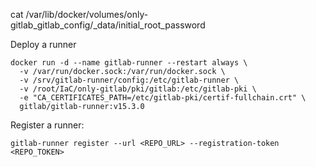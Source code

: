 cat /var/lib/docker/volumes/only-gitlab_gitlab_config/_data/initial_root_password



Deploy a runner
```
docker run -d --name gitlab-runner --restart always \
  -v /var/run/docker.sock:/var/run/docker.sock \
  -v /srv/gitlab-runner/config:/etc/gitlab-runner \
  -v /root/IaC/only-gitlab/pki/gitlab:/etc/gitlab-pki \
  -e "CA_CERTIFICATES_PATH=/etc/gitlab-pki/certif-fullchain.crt" \
  gitlab/gitlab-runner:v15.3.0
```

Register a runner:
```
gitlab-runner register --url <REPO_URL> --registration-token <REPO_TOKEN>
```
